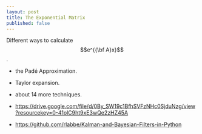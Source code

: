 ```yaml
---
layout: post
title: The Exponential Matrix
published: false
---
```


Different ways to calculate $$e^{{\bf A}x}$$.

* the Padé Approximation.
* Taylor expansion.
* about 14 more techniques.

* https://drive.google.com/file/d/0By_SW19c1BfhSVFzNHc0SjduNzg/view?resourcekey=0-41olC9ht9xE3wQe2zHZ45A
* https://github.com/rlabbe/Kalman-and-Bayesian-Filters-in-Python
